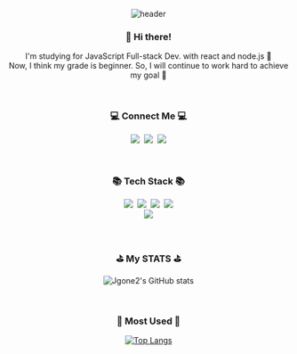 <div align="center">

![header](https://capsule-render.vercel.app/api?type=slice&color=gradient&height=160&section=header&text=Hi!%20I'm%20Jgone!&fontAlign=50&fontAlignY=70&fontSize=90&fontColor=fff)
</div>            
            
<h3 align="center">👋 Hi there!</h3>
<p align="center"> I'm studying for JavaScript Full-stack Dev. with react and node.js 🚀<br />
Now, I think my grade is beginner. So, I will continue to work hard to achieve my goal 🌈
</p><br />

<h3 align="center">💻 Connect Me 💻</h3>
<p align="center">
<a href="https://velog.io/@jgone2" target="_blank"><img src="https://img.shields.io/badge/jgoneit.log-20C997?style=flat-square&logo=Vectorlogozone&logoColor=white"/></a>&nbsp
<a href="https://www.instagram.com/jgone2/" target="_blank"><img src="https://img.shields.io/badge/jgone2-E4405F?style=flat-square&logo=Instagram&logoColor=white"/></a>&nbsp
<a href="mailto:jgoneit@gmail.com" target="_blank"><img src="https://img.shields.io/badge/jgoneit@gmail.com-EA4335?style=flat-square&logo=Gmail&logoColor=white"/></a>
</p><br />

<h3 align="center">📚 Tech Stack 📚</h3>
<p align="center">
<img src="https://img.shields.io/badge/HTML-E34F26?style=flat-square&logo=HTML5&logoColor=white"/>&nbsp
<img src="https://img.shields.io/badge/CSS-1572B6?style=flat-square&logo=CSS3&logoColor=white"/>&nbsp
<img src="https://img.shields.io/badge/JavaScript-F7DF1E?style=flat-square&logo=JavaScript&logoColor=white"/>&nbsp
<img src="https://img.shields.io/badge/Python-3776AB?style=flat-square&logo=Python&logoColor=white"/><br />
<img src="https://img.shields.io/badge/Figma-F24E1E?style=flat-square&logo=Figma&logoColor=white"/>
</p><br />

<h3 align="center">⛳️ My STATS ⛳️</h3>
<div align="center">
  
![Jgone2's GitHub stats](https://github-readme-stats.vercel.app/api?username=Jgone2&show_icons=true&theme=tokyonight)
</div><br />

<h3 align="center">📌 Most Used 📌</h3>
<div align="center">
  
[![Top Langs](https://github-readme-stats.vercel.app/api/top-langs/?username=Jgone2&layout=compact)](https://github.com/anuraghazra/github-readme-stats)
</div>
